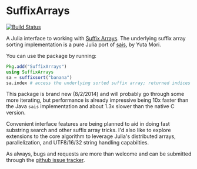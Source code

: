 # SuffixArrays

[![Build Status](https://travis-ci.org/quinnj/SuffixArrays.jl.svg?branch=master)](https://travis-ci.org/quinnj/SuffixArrays.jl)

A Julia interface to working with [Suffix Arrays](http://en.wikipedia.org/wiki/Suffix_array). The underlying suffix array sorting implementation is a pure Julia port of [sais](https://sites.google.com/site/yuta256/sais), by Yuta Mori.

You can use the package by running:
```julia
Pkg.add("SuffixArrays")
using SuffixArrays
sa = suffixsort("banana")
sa.index # access the underlying sorted suffix array; returned indices are currently 0-based
```

This package is brand new (8/2/2014) and will probably go through some more iterating, but performance is already impressive being 10x faster than the Java `sais` implementation and about 1.3x slower than the native C version.

Convenient interface features are being planned to aid in doing fast substring search and other suffix array tricks. I'd also like to explore extensions to the core algorithm to leverage Julia's distributed arrays, parallelization, and UTF8/16/32 string handling capabilties.

As always, bugs and requests are more than welcome and can be submitted through the [github issue tracker](https://github.com/quinnj/SuffixArrays.jl/issues).
